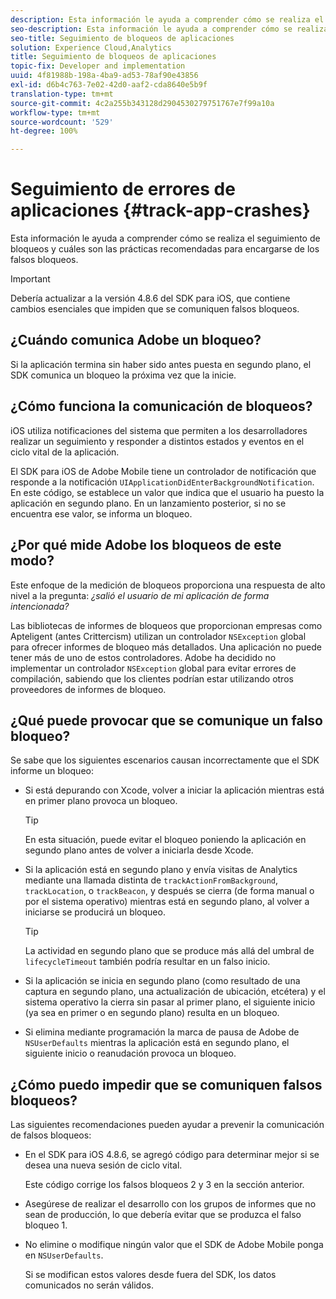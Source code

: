 ```yaml
---
description: Esta información le ayuda a comprender cómo se realiza el seguimiento de bloqueos y cuáles son las prácticas recomendadas para encargarse de los falsos bloqueos.
seo-description: Esta información le ayuda a comprender cómo se realiza el seguimiento de bloqueos y cuáles son las prácticas recomendadas para encargarse de los falsos bloqueos.
seo-title: Seguimiento de bloqueos de aplicaciones
solution: Experience Cloud,Analytics
title: Seguimiento de bloqueos de aplicaciones
topic-fix: Developer and implementation
uuid: 4f81988b-198a-4ba9-ad53-78af90e43856
exl-id: d6b4c763-7e02-42d0-aaf2-cda8640e5b9f
translation-type: tm+mt
source-git-commit: 4c2a255b343128d2904530279751767e7f99a10a
workflow-type: tm+mt
source-wordcount: '529'
ht-degree: 100%

---
```


# Seguimiento de errores de aplicaciones {#track-app-crashes}

Esta información le ayuda a comprender cómo se realiza el seguimiento de bloqueos y cuáles son las prácticas recomendadas para encargarse de los falsos bloqueos.

>[!IMPORTANT]
>
>Debería actualizar a la versión 4.8.6 del SDK para iOS, que contiene cambios esenciales que impiden que se comuniquen falsos bloqueos.

## ¿Cuándo comunica Adobe un bloqueo?

Si la aplicación termina sin haber sido antes puesta en segundo plano, el SDK comunica un bloqueo la próxima vez que la inicie.

## ¿Cómo funciona la comunicación de bloqueos?

iOS utiliza notificaciones del sistema que permiten a los desarrolladores realizar un seguimiento y responder a distintos estados y eventos en el ciclo vital de la aplicación.

El SDK para iOS de Adobe Mobile tiene un controlador de notificación que responde a la notificación `UIApplicationDidEnterBackgroundNotification`. En este código, se establece un valor que indica que el usuario ha puesto la aplicación en segundo plano. En un lanzamiento posterior, si no se encuentra ese valor, se informa un bloqueo.

## ¿Por qué mide Adobe los bloqueos de este modo?

Este enfoque de la medición de bloqueos proporciona una respuesta de alto nivel a la pregunta: *¿salió el usuario de mi aplicación de forma intencionada?*

Las bibliotecas de informes de bloqueos que proporcionan empresas como Apteligent (antes Crittercism) utilizan un controlador `NSException` global para ofrecer informes de bloqueo más detallados. Una aplicación no puede tener más de uno de estos controladores. Adobe ha decidido no implementar un controlador `NSException` global para evitar errores de compilación, sabiendo que los clientes podrían estar utilizando otros proveedores de informes de bloqueo.

## ¿Qué puede provocar que se comunique un falso bloqueo?

Se sabe que los siguientes escenarios causan incorrectamente que el SDK informe un bloqueo:

* Si está depurando con Xcode, volver a iniciar la aplicación mientras está en primer plano provoca un bloqueo.

   >[!TIP]
   >
   >En esta situación, puede evitar el bloqueo poniendo la aplicación en segundo plano antes de volver a iniciarla desde Xcode.

* Si la aplicación está en segundo plano y envía visitas de Analytics mediante una llamada distinta de `trackActionFromBackground`, `trackLocation`, o `trackBeacon`, y después se cierra (de forma manual o por el sistema operativo) mientras está en segundo plano, al volver a iniciarse se producirá un bloqueo.

   >[!TIP]
   >
   >La actividad en segundo plano que se produce más allá del umbral de `lifecycleTimeout` también podría resultar en un falso inicio.

* Si la aplicación se inicia en segundo plano (como resultado de una captura en segundo plano, una actualización de ubicación, etcétera) y el sistema operativo la cierra sin pasar al primer plano, el siguiente inicio (ya sea en primer o en segundo plano) resulta en un bloqueo.
* Si elimina mediante programación la marca de pausa de Adobe de `NSUserDefaults` mientras la aplicación está en segundo plano, el siguiente inicio o reanudación provoca un bloqueo.

## ¿Cómo puedo impedir que se comuniquen falsos bloqueos?

Las siguientes recomendaciones pueden ayudar a prevenir la comunicación de falsos bloqueos:

* En el SDK para iOS 4.8.6, se agregó código para determinar mejor si se desea una nueva sesión de ciclo vital.

   Este código corrige los falsos bloqueos 2 y 3 en la sección anterior.

* Asegúrese de realizar el desarrollo con los grupos de informes que no sean de producción, lo que debería evitar que se produzca el falso bloqueo 1.
* No elimine o modifique ningún valor que el SDK de Adobe Mobile ponga en `NSUserDefaults`.

   Si se modifican estos valores desde fuera del SDK, los datos comunicados no serán válidos.
